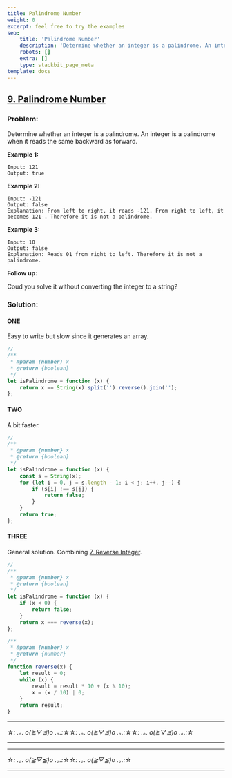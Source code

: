 ```yaml
---
title: Palindrome Number
weight: 0
excerpt: feel free to try the examples
seo:
    title: 'Palindrome Number'
    description: 'Determine whether an integer is a palindrome. An integer is a palindrome when it reads the same backward as forward.'
    robots: []
    extra: []
    type: stackbit_page_meta
template: docs
---
```



## [9. Palindrome Number](https://leetcode.com/problems/palindrome-number/description/)

### Problem:

Determine whether an integer is a palindrome. An integer is a palindrome when it reads the same backward as forward.

**Example 1:**

```
Input: 121
Output: true
```

**Example 2:**

```
Input: -121
Output: false
Explanation: From left to right, it reads -121. From right to left, it becomes 121-. Therefore it is not a palindrome.
```

**Example 3:**

```
Input: 10
Output: false
Explanation: Reads 01 from right to left. Therefore it is not a palindrome.
```

**Follow up:**

Coud you solve it without converting the integer to a string?

### Solution:

#### ONE

Easy to write but slow since it generates an array.

```js
//
/**
 * @param {number} x
 * @return {boolean}
 */
let isPalindrome = function (x) {
    return x == String(x).split('').reverse().join('');
};
```

#### TWO

A bit faster.

```js
//
/**
 * @param {number} x
 * @return {boolean}
 */
let isPalindrome = function (x) {
    const s = String(x);
    for (let i = 0, j = s.length - 1; i < j; i++, j--) {
        if (s[i] !== s[j]) {
            return false;
        }
    }
    return true;
};
```

#### THREE

General solution. Combining [7. Reverse Integer](./007.%20Reverse%20Integer.md).

```js
//
/**
 * @param {number} x
 * @return {boolean}
 */
let isPalindrome = function (x) {
    if (x < 0) {
        return false;
    }
    return x === reverse(x);
};

/**
 * @param {number} x
 * @return {number}
 */
function reverse(x) {
    let result = 0;
    while (x) {
        result = result * 10 + (x % 10);
        x = (x / 10) | 0;
    }
    return result;
}
```

---

☆*: .｡. o(≧▽≦)o .｡.:*☆☆*: .｡. o(≧▽≦)o .｡.:*☆☆*: .｡. o(≧▽≦)o .｡.:*☆

---

---

☆*: .｡. o(≧▽≦)o .｡.:*☆☆*: .｡. o(≧▽≦)o .｡.:*☆

---
